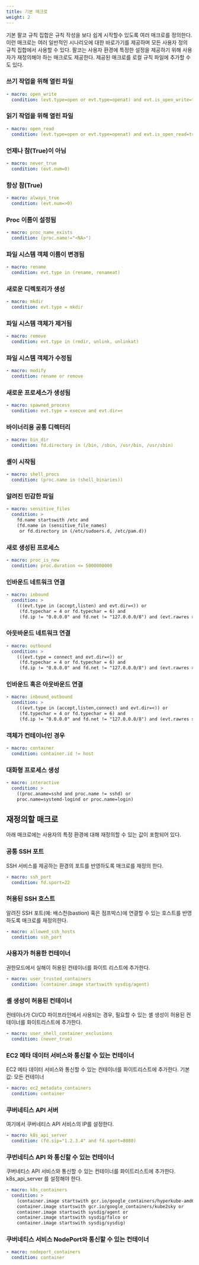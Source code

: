 ```yaml
---
title: 기본 매크로
weight: 2
---
```


기본 팔코 규칙 집합은 규칙 작성을 보다 쉽게 시작할수 있도록 여러 매크로를 정의한다.
이런 매크로는 여러 일반적인 시나리오에 대한 바로가기를 제공하며 모든 사용자 정의 규칙 집합에서 사용할 수 있다.
팔코는 사용자 환경에 특정한 설정을 제공하기 위해 사용자가 재정의해야 하는 매크로도 제공한다.
제공된 매크로를 로컬 규칙 파일에 추가할 수도 있다.

### 쓰기 작업을 위해 열린 파일

```yaml
- macro: open_write
  condition: (evt.type=open or evt.type=openat) and evt.is_open_write=true and fd.typechar='f' and fd.num>=0
```

### 읽기 작업을 위해 열린 파일

```yaml
- macro: open_read
  condition: (evt.type=open or evt.type=openat) and evt.is_open_read=true and fd.typechar='f' and fd.num>=0
```

### 언제나 참(True)이 아님

```yaml
- macro: never_true
  condition: (evt.num=0)
```

### 항상 참(True)

```yaml
- macro: always_true
  condition: (evt.num=>0)
```

### Proc 이름이 설정됨

```yaml
- macro: proc_name_exists
  condition: (proc.name!="<NA>")
```

### 파일 시스템 객체 이름이 변경됨

```yaml
- macro: rename
  condition: evt.type in (rename, renameat)
```

### 새로운 디렉토리가 생성

```yaml
- macro: mkdir
  condition: evt.type = mkdir
```

### 파일 시스템 객체가 제거됨

```yaml
- macro: remove
  condition: evt.type in (rmdir, unlink, unlinkat)
```

### 파일 시스템 객체가 수정됨

```yaml
- macro: modify
  condition: rename or remove
```

### 새로운 프로세스가 생성됨

```yaml
- macro: spawned_process
  condition: evt.type = execve and evt.dir=<
```

### 바이너리용 공통 디렉터리

```yaml
- macro: bin_dir
  condition: fd.directory in (/bin, /sbin, /usr/bin, /usr/sbin)
```

### 셸이 시작됨

```yaml
- macro: shell_procs
  condition: (proc.name in (shell_binaries))
```

### 알려진 민감한 파일

```yaml
- macro: sensitive_files
  condition: >
    fd.name startswith /etc and
    (fd.name in (sensitive_file_names)
     or fd.directory in (/etc/sudoers.d, /etc/pam.d))
```

### 새로 생성된 프로세스

```yaml
- macro: proc_is_new
  condition: proc.duration <= 5000000000
```

### 인바운드 네트워크 연결

```yaml
- macro: inbound
  condition: >
    (((evt.type in (accept,listen) and evt.dir=<)) or
     (fd.typechar = 4 or fd.typechar = 6) and
     (fd.ip != "0.0.0.0" and fd.net != "127.0.0.0/8") and (evt.rawres >= 0 or evt.res = EINPROGRESS))
```

### 아웃바운드 네트워크 연결

```yaml
- macro: outbound
  condition: >
    (((evt.type = connect and evt.dir=<)) or
     (fd.typechar = 4 or fd.typechar = 6) and
     (fd.ip != "0.0.0.0" and fd.net != "127.0.0.0/8") and (evt.rawres >= 0 or evt.res = EINPROGRESS))
```

### 인바운드 혹은 아웃바운드 연결

```yaml
- macro: inbound_outbound
  condition: >
    (((evt.type in (accept,listen,connect) and evt.dir=<)) or
     (fd.typechar = 4 or fd.typechar = 6) and
     (fd.ip != "0.0.0.0" and fd.net != "127.0.0.0/8") and (evt.rawres >= 0 or evt.res = EINPROGRESS))
```

### 객체가 컨테이너인 경우

```yaml
- macro: container
  condition: container.id != host
```

### 대화형 프로세스 생성

```yaml
- macro: interactive
  condition: >
    ((proc.aname=sshd and proc.name != sshd) or
    proc.name=systemd-logind or proc.name=login)
```

## 재정의할 매크로

아래 매크로에는 사용자의 특정 환경에 대해 재정의할 수 있는 값이 포함되어 있다.

### 공통 SSH 포트

SSH 서비스를 제공하는 환경의 포트를 반영하도록 매크로를 재정의 한다.

```yaml
- macro: ssh_port
  condition: fd.sport=22
```

### 허용된 SSH 호스트

알려진 SSH 포트(예: 배스천(bastion) 혹은 점프박스)에 연결할 수 있는 호스트를 반영하도록 매크로를 재정의한다.

```yaml
- macro: allowed_ssh_hosts
  condition: ssh_port
```

### 사용자가 허용한 컨테이너

권한모드에서 실해이 허용된 컨테이너를 화이트 리스트에 추가한다.

```yaml
- macro: user_trusted_containers
  condition: (container.image startswith sysdig/agent)
```

### 셸 생성이 허용된 컨테이너

컨테이너가 CI/CD 파이프라인에서 사용되는 경우, 필요할 수 있는 셸 생성이 허용된 컨테이너를 화이트리스트에 추가한다.

```yaml
- macro: user_shell_container_exclusions
  condition: (never_true)
```

### EC2 메타 데이터 서비스와 통신할 수 있는 컨테이너

EC2 메타 데이터 서비스와 통신할 수 있는 컨테이너를 화이트리스트에 추가한다. 기본값: 모든 컨테이너

```yaml
- macro: ec2_metadata_containers
  condition: container
```

### 쿠버네티스 API 서버

여기에서 쿠버네티스 API 서비스의 IP를 설정한다.

```yaml
- macro: k8s_api_server
  condition: (fd.sip="1.2.3.4" and fd.sport=8080)
```

### 쿠번네티스 API 와 통신할 수 있는 컨테이너

쿠버네티스 API 서비스와 통신할 수 있는 컨테이너를 화이트리스트에 추가한다. k8s_api_server 를 설정해야 한다.

```yaml
- macro: k8s_containers
  condition: >
    (container.image startswith gcr.io/google_containers/hyperkube-amd64 or
    container.image startswith gcr.io/google_containers/kube2sky or
    container.image startswith sysdig/agent or
    container.image startswith sysdig/falco or
    container.image startswith sysdig/sysdig)
```

### 쿠버네티스 서비스 NodePort와 통신할 수 있는 컨테이너

```yaml
- macro: nodeport_containers
  condition: container
```
